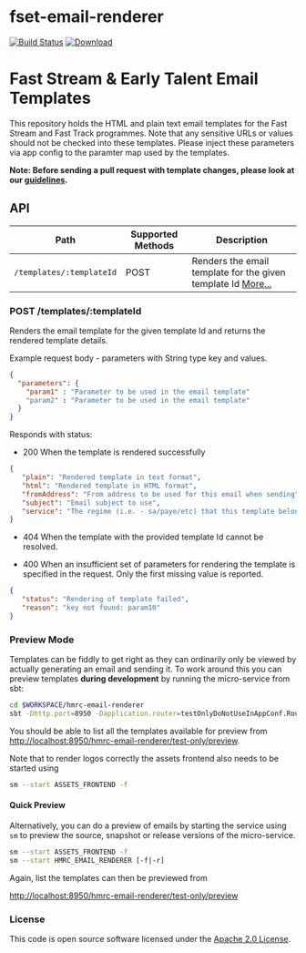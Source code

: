 # fset-email-renderer

[![Build Status](https://travis-ci.org/hmrc/fset-email-renderer.svg?branch=master)](https://travis-ci.org/hmrc/fset-email-renderer) [ ![Download](https://api.bintray.com/packages/hmrc/releases/fset-email-renderer/images/download.svg) ](https://bintray.com/hmrc/releases/fset-email-renderer/_latestVersion)

# Fast Stream & Early Talent Email Templates

This repository holds the HTML and plain text email templates for the Fast Stream and Fast Track programmes.
Note that any sensitive URLs or values should not be checked into these templates.  Please inject these parameters via app config to the paramter map used by the templates.

**Note: Before sending a pull request with template changes, please look at our [guidelines](/CONTRIBUTING.md).**


## API

| Path                         | Supported Methods | Description  |
| ---------------------------- | ----------------  | ------------ |
| ```/templates/:templateId``` | POST              | Renders the email template for the given template Id [More...](#post-templatestemplateId) |


### POST /templates/:templateId

Renders the email template for the  given template Id and returns the rendered template details.

Example request body - parameters with String type key and values.

```json
{
  "parameters": {
    "param1" : "Parameter to be used in the email template"
    "param2" : "Parameter to be used in the email template"
  }
}
```

Responds with status:

* 200 When the template is rendered successfully

 ```json
{
    "plain": "Rendered template in text format",
    "html": "Rendered template in HTML format",
    "fromAddress": "From address to be used for this email when sending",
    "subject": "Email subject to use",
    "service": "The regime (i.e. - sa/paye/etc) that this template belongs to"
}
 ```
* 404 When the template with the provided template Id cannot be resolved.

* 400 When an insufficient set of parameters for rendering the template is specified in the request. Only the first missing value is reported.

 ```json
{
    "status": "Rendering of template failed",
    "reason": "key not found: param10"
}
 ```

### Preview Mode

Templates can be fiddly to get right as they can ordinarily only be viewed by actually generating an email and sending it. To work around this you can preview templates **during development** by running the micro-service from sbt:

```bash
cd $WORKSPACE/hmrc-email-renderer
sbt -Dhttp.port=8950 -Dapplication.router=testOnlyDoNotUseInAppConf.Routes run
```

You should be able to list all the templates available for preview from [http://localhost:8950/hmrc-email-renderer/test-only/preview](http://localhost:8950/hmrc-email-renderer/test-only/preview).

Note that to render logos correctly the assets frontend also needs to be started using

```bash
sm --start ASSETS_FRONTEND -f
```

#### Quick Preview
Alternatively, you can do a preview of emails by starting the service using `sm` to preview the source, snapshot or release versions of the micro-service.

```bash
sm --start ASSETS_FRONTEND -f
sm --start HMRC_EMAIL_RENDERER [-f|-r]
```

Again, list the templates can then be previewed from

[http://localhost:8950/hmrc-email-renderer/test-only/preview](http://localhost:8950/hmrc-email-renderer/test-only/preview)

### License

This code is open source software licensed under the [Apache 2.0 License]("http://www.apache.org/licenses/LICENSE-2.0.html").

